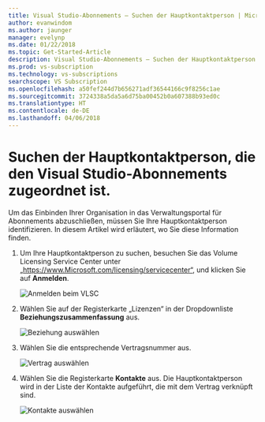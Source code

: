 ```yaml
---
title: Visual Studio-Abonnements – Suchen der Hauptkontaktperson | Microsoft-Dokumentation
author: evanwindom
ms.author: jaunger
manager: evelynp
ms.date: 01/22/2018
ms.topic: Get-Started-Article
description: Visual Studio-Abonnements – Suchen der Hauptkontaktperson
ms.prod: vs-subscription
ms.technology: vs-subscriptions
searchscope: VS Subscription
ms.openlocfilehash: a50fef244d7b656271adf36544166c9f8256c1ae
ms.sourcegitcommit: 3724338a5da5a6d75ba00452b0a607388b93ed0c
ms.translationtype: HT
ms.contentlocale: de-DE
ms.lasthandoff: 04/06/2018
---
```

# <a name="locating-the-primary-contact-associated-with-visual-studio-subscriptions"></a>Suchen der Hauptkontaktperson, die den Visual Studio-Abonnements zugeordnet ist.

Um das Einbinden Ihrer Organisation in das Verwaltungsportal für Abonnements abzuschließen, müssen Sie Ihre Hauptkontaktperson identifizieren.  In diesem Artikel wird erläutert, wo Sie diese Information finden.

1. Um Ihre Hauptkontaktperson zu suchen, besuchen Sie das Volume Licensing Service Center unter „https://www.Microsoft.com/licensing/servicecenter“, und klicken Sie auf **Anmelden**.

    ![Anmelden beim VLSC](_img/locate-primary-contact/vlsc-sign-in.png)

2. Wählen Sie auf der Registerkarte „Lizenzen“ in der Dropdownliste **Beziehungszusammenfassung** aus.

    ![Beziehung auswählen](_img/locate-primary-contact/vlsc-relationship.png)

3. Wählen Sie die entsprechende Vertragsnummer aus. 

    ![Vertrag auswählen](_img/locate-primary-contact/vlsc-agreement.png)

4. Wählen Sie die Registerkarte **Kontakte** aus.  Die Hauptkontaktperson wird in der Liste der Kontakte aufgeführt, die mit dem Vertrag verknüpft sind. 

    ![Kontakte auswählen](_img/locate-primary-contact/vlsc-contacts.png)
 
